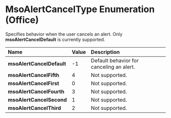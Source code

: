 
# MsoAlertCancelType Enumeration (Office)

Specifies behavior when the user cancels an alert. Only  **msoAlertCancelDefault** is currently supported.



|**Name**|**Value**|**Description**|
|:-----|:-----|:-----|
|**msoAlertCancelDefault**|-1|Default behavior for canceling an alert.|
|**msoAlertCancelFifth**|4|Not supported.|
|**msoAlertCancelFirst**|0|Not supported.|
|**msoAlertCancelFourth**|3|Not supported.|
|**msoAlertCancelSecond**|1|Not supported.|
|**msoAlertCancelThird**|2|Not supported.|
